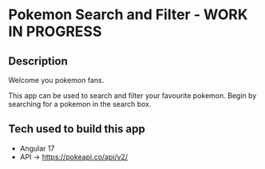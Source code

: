 # Pokemon Search and Filter - WORK IN PROGRESS

## Description
Welcome you pokemon fans.

This app can be used to search and filter your favourite pokemon. Begin by searching for a pokemon in the search box.

## Tech used to build this app
 - Angular 17 
 - API -> https://pokeapi.co/api/v2/